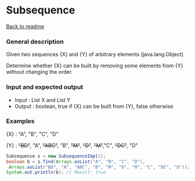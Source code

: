 # Subsequence #
[Back to readme](/README.md)

### General description ###

Given two sequences {X} and {Y} of arbitrary elements (java.lang.Object).

Determine whether {X} can be built by removing some elements from {Y} without changing the order.

### Input and expected output ###
* Input : List X and List Y
* Output : boolean, true if {X} can be built from {Y}, false otherwise

### Examples ###
{X} : "A", "B", "C", "D"

{Y} : ~~"BD"~~, "A", ~~"ABC"~~, "B", ~~"M"~~, ~~"D"~~, ~~"M"~~,"C", ~~"DC"~~, "D"

```java
Subsequence s = new SubsequenceImpl();
boolean b = s.find(Arrays.asList("A", "B", "C", "D"),
 Arrays.asList("BD", "A", "ABC", "B", "M", "D", "M", "C", "DC", "D"));
System.out.println(b); // Result: true
```